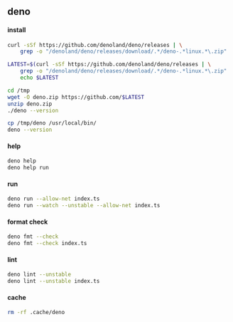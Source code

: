 ## deno

#### install

```bash
curl -sSf https://github.com/denoland/deno/releases | \
    grep -o "/denoland/deno/releases/download/.*/deno-.*linux.*\.zip"

LATEST=$(curl -sSf https://github.com/denoland/deno/releases | \
    grep -o "/denoland/deno/releases/download/.*/deno-.*linux.*\.zip" | \
    echo $LATEST

cd /tmp
wget -O deno.zip https://github.com/$LATEST
unzip deno.zip
./deno --version

cp /tmp/deno /usr/local/bin/
deno --version
```

#### help

```bash
deno help
deno help run
```

#### run

```bash
deno run --allow-net index.ts
deno run --watch --unstable --allow-net index.ts
```

#### format check

```bash
deno fmt --check
deno fmt --check index.ts
```

#### lint

```bash
deno lint --unstable
deno lint --unstable index.ts
```

#### cache

```bash
rm -rf .cache/deno
```
